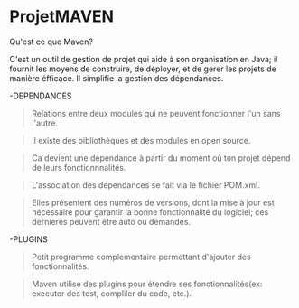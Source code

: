 # ProjetMAVEN
Qu'est ce que Maven?

C'est un outil de gestion de projet qui aide à son organisation en Java; il fournit les moyens de construire, de déployer, et de gerer les projets de manière éfficace.
Il simplifie la gestion des dépendances.

 -DEPENDANCES
 
>Relations entre deux modules qui ne peuvent fonctionner l'un sans l'autre.

>Il existe des bibliothèques et des modules en open source.

>Ca devient une dépendance à partir du moment où ton projet dépend de leurs fonctionnnalités.

>L'association des dépendances se fait via le fichier POM.xml.

>Elles présentent des numéros de versions, dont la mise à jour est nécessaire pour garantir la bonne fonctionnalité du logiciel; ces dernières peuvent être auto ou demandés.

-PLUGINS

>Petit programme complementaire permettant d'ajouter des fonctionnalités.

>Maven utilise des plugins pour étendre ses fonctionnalités(ex: executer des test, compliler du code, etc.).


 
